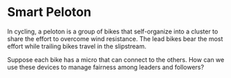 # Smart Peloton

In cycling, a peloton is a group of bikes that self-organize into a
cluster to share the effort to overcome wind resistance. The lead bikes
bear the most effort while trailing bikes travel in the slipstream. 

Suppose each bike has a micro that can connect to the others. How can
we use these devices to manage fairness among leaders and followers?

